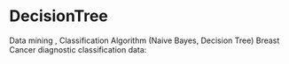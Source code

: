 # DecisionTree
Data mining , Classification Algorithm (Naive Bayes, Decision Tree)
Breast Cancer diagnostic classification data:
